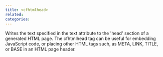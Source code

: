 ```yaml
---
title: <cfhtmlhead>
related:
categories:
---
```


Writes the text specified in the text attribute to the 'head' section of a generated HTML page.
	 The cfhtmlhead tag can be useful for embedding JavaScript code, or placing other HTML tags such, as
	 META, LINK, TITLE, or BASE in an HTML page header.